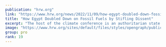 ```yaml
---
publication: "hrw.org"
link: "https://www.hrw.org/news/2022/11/09/how-egypt-doubled-down-fossil-fuels-stifling-dissent"
title: "How Egypt Doubled Down on Fossil Fuels by Stifling Dissent"
excerpt: "The host of the climate conference is an authoritarian state that depends on dirty energy and forcibly silences its domestic environmentalist movement."
image: "https://www.hrw.org/sites/default/files/styles/opengraph/public/media_2022/11/202211ehr_egypt_cop27_fossilfuels.jpg?h=e74c7395&itok=FU7O_l9W"
group: pro
rank: 19
---
```

